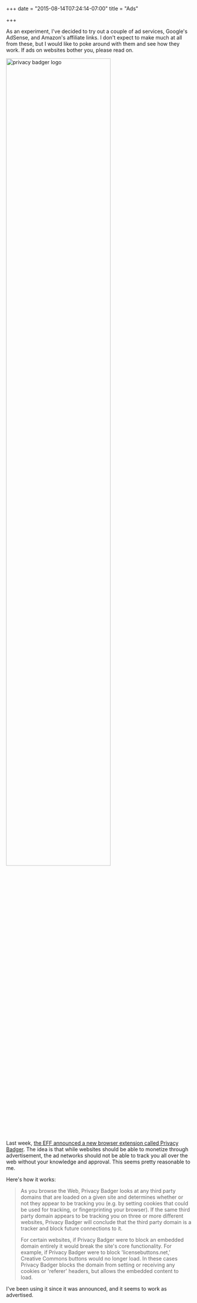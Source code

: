+++
date = "2015-08-14T07:24:14-07:00"
title = "Ads"

+++

As an experiment, I've decided to try out a couple of ad services, Google's AdSense, and Amazon's affiliate links. I don't expect to make much at all from these, but I would like to poke around with them and see how they work. If ads on websites bother you, please read on.

<img alt="privacy badger logo" width="75%" src="https://s3.amazonaws.com/ejf3-public/hosted_files/ejf_io/pg-social-1.png">

Last week, [the EFF announced a new browser extension called Privacy Badger](https://www.eff.org/deeplinks/2015/08/privacy-badger-10-here-stop-online-tracking). The idea is that while websites should be able to monetize through advertisement, the ad networks should not be able to track you all over the web without your knowledge and approval. This seems pretty reasonable to me.

Here's how it works:

> As you browse the Web, Privacy Badger looks at any third party domains that are loaded on a given site and determines whether or not they appear to be tracking you (e.g. by setting cookies that could be used for tracking, or fingerprinting your browser). If the same third party domain appears to be tracking you on three or more different websites, Privacy Badger will conclude that the third party domain is a tracker and block future connections to it.
>
> For certain websites, if Privacy Badger were to block an embedded domain entirely it would break the site's core functionality. For example, if Privacy Badger were to block 'licensebuttons.net,' Creative Commons buttons would no longer load. In these cases Privacy Badger blocks the domain from setting or receiving any cookies or 'referer' headers, but allows the embedded content to load.

I've been using it since it was announced, and it seems to work as advertised.
